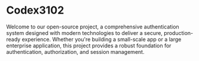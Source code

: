 # Codex3102
Welcome to our open-source project, a comprehensive authentication system designed with modern technologies to deliver a secure, production-ready experience. Whether you're building a small-scale app or a large enterprise application, this project provides a robust foundation for authentication, authorization, and session management.
